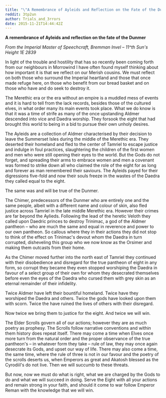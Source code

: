 ```yaml
---
title: "\"A Remembrance of Ayleids and Reflection on the Fate of the Dunmer\" from the late First Era"
reddit: 3tp2un
author: Trials_and_3rrors
date: 2015-11-21T14:44:42Z
---
```


**A remembrance of Ayleids and reflection on the fate of the Dunmer**

*From the Imperial Master of Speechcraft, Bremman Invel – 11^th Sun's Height 1E 2839*

In light of the trouble and hostility that has so recently been coming forth from our neighbours in Morrowind I have often found myself thinking about how important it is that we reflect on our Merish cousins. We must reflect on both those who surround the Imperial heartland and those that once made refuge here, on those who benefit from our bread basket and on those who have and do seek to destroy it.

The Merethic era or the era without an empire is a muddled mess of events and it is hard to tell from the lack records, besides those of the cultured elves, in what order many its main events took place. What we do know is that it was a time of strife as many of the once upstanding Aldmer descended into vice and Daedra worship. They forsook the eight that had brought this world to being in a bid to pursue their own unholy desires.

The Ayleids are a collection of Aldmer characterised by their decision to leave the Summerset Isles during the middle of the Merethic era. They deserted their homeland and fled to the center of Tamriel to escape justice and indulge in foul practices, slaughtering the children of the first women and men who were still opening their eyes to the world. But the Gods do not forget, and spreading their arms to embrace women and men a covenant was formed to strike down all who claimed the role of the eight for as long and forever as man remembered their saviours. The Ayleids payed for their digressions five-fold and now their souls freeze in the wastes of the Daedra they called equal to the eight.

The same was and will be true of the Dunmer.

The Chimer, predecessors of the Dunmer who are entirely one and the same people, albeit with a different name and colour of skin, also fled justice across Tamriel in the late middle Merethic era. However their crimes are far beyond the Aylieds. Following the lead of the heretic Veloth they called upon Daedric princes to destroy Trinimac, a god of the Aldmer pantheon – who are much the same and equal in reverence and power to our own pantheon. So callous where they in their actions they did not stop to think of the effect on Trinimac's devout whom the Daedra in turn corrupted, disheveling this group who we now know as the Orsimer and making them outcasts from their home.

As the Chimer moved further into the north east of Tamriel they continued with their disobedience and disregard for the true pantheon of eight in any form, so corrupt they became they even stopped worshiping the Daedra in favour of a select group of their own for whom they desecrated themselves before even the eyes of the Daedra who cursed them with grey skin as an eternal remainder of their infidelity.

Twice Aldmer have left their bountiful homeland. Twice have they worshiped the Daedra and others. Twice the gods have looked upon them with scorn. Twice the have ruined the lives of others with their disregard.

Now twice we bring them to justice for the eight. And twice we will win.

The Elder Scrolls govern all of our actions; however they are as much poetry as prophesy. The Scrolls follow narrative conventions and within them history does repeat itself. There may come a time when Elves once more turn from the natural order and the proper observance of the true pantheon's – in whatever form they take – rule of law, they may once again desecrate its Gods, and upset our way of life. There may also come a time, the same time, where the rule of three is not in our favour and the poetry of the scrolls deserts us, when Emperors as great and Akatosh blessed as the Cyrodiil's do not live. Then we will succumb to these threats.

But now, now we must do what is right, what we are charged by the Gods to do and what we will succeed in doing. Serve the Eight with all your actions and remain strong in your faith, and should it come to war follow Emperor Reman with the knowledge that we will win.

